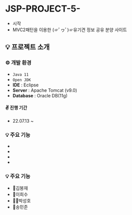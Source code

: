 # JSP-PROJECT-5-
- 시작
- MVC2패턴을 이용한 (☞ﾟヮﾟ)☞유기견 정보 공유 분양 사이트




## 💡 프로젝트 소개

### ⚙️ 개발  환경
- `Java 11`
- `Open JDK`
- **IDE** : Eclipse 
- **Server** : Apache Tomcat (v9.0)
- **Database** : Oracle DB(11g)

#### ✌ 진행 기간
* 22.07.13 ~

### 💡 주요 기능
- 
- 
- 
- 


### 💡 주요 기능
- 👦김봉재 
- 👨이희수
- 👳‍♂️박성호
- 🧑송민준
